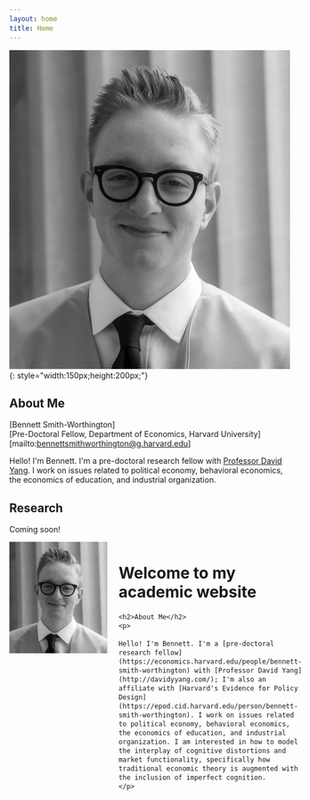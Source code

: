 ```yaml
---
layout: home
title: Home
---
```


![Your Name](assets/bw.jpg){: style="width:150px;height:200px;"}


## About Me

[Bennett Smith-Worthington]  
[Pre-Doctoral Fellow, Department of Economics, Harvard University]  
[mailto:bennettsmithworthington@g.harvard.edu]  

Hello! I'm Bennett. I'm a pre-doctoral research fellow with [Professor David Yang](http://davidyyang.com/). I work on issues related to political economy, behavioral economics, the economics of education, and industrial organization.
## Research 
Coming soon!

<div style="display: flex;">
  <img src="/assets/bw.jpg" style="width:180px;height:200px;margin-right:20px;">
  <div>
    <h1>Welcome to my academic website</h1>

    <h2>About Me</h2>
    <p> 
    
    Hello! I'm Bennett. I'm a [pre-doctoral research fellow](https://economics.harvard.edu/people/bennett-smith-worthington) with [Professor David Yang](http://davidyyang.com/); I'm also an affiliate with [Harvard's Evidence for Policy Design](https://epod.cid.harvard.edu/person/bennett-smith-worthington). I work on issues related to political economy, behavioral economics, the economics of education, and industrial organization. I am interested in how to model the interplay of cognitive distortions and market functionality, specifically how traditional economic theory is augmented with the inclusion of imperfect cognition. 
    </p>
  </div>
</div>
